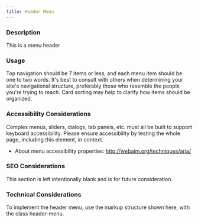 ```yaml
---
title: Header Menu
---
```


### Description
This is a menu header

### Usage
Top navigation should be 7 items or less, and each menu item should be one to two words. It's best to consult with others when determining your site's navigational structure, preferably those who resemble the people you're trying to reach. Card sorting may help to clarify how items should be organized.

### Accessibility Considerations
Complex menus, sliders, dialogs, tab panels, etc. must all be built to support keyboard accessibility. Please ensure accessibility by testing the whole page, including this element, in context.

* About menu accessibility properties: http://webaim.org/techniques/aria/

### SEO Considerations
This section is left intentionally blank and is for future consideration.

### Technical Considerations
To implement the header menu, use the markup structure shown here, with the class header-menu.
